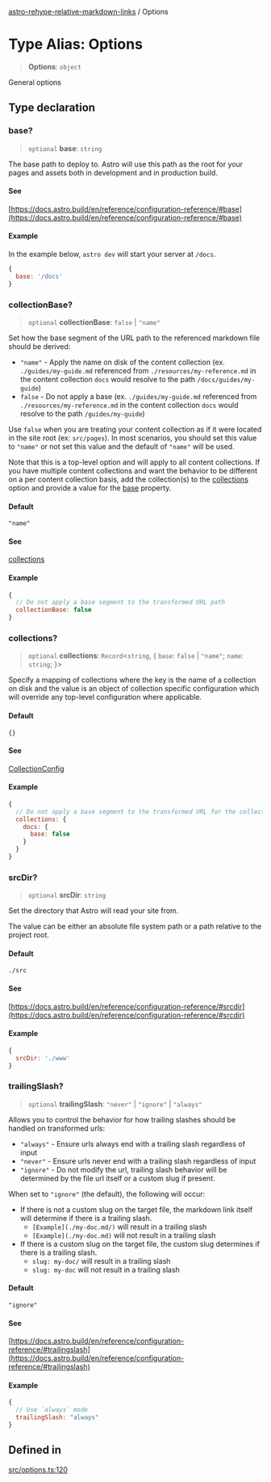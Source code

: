 [astro-rehype-relative-markdown-links](../README.md) / Options

# Type Alias: Options

> **Options**: `object`

General options

## Type declaration

### base?

> `optional` **base**: `string`

The base path to deploy to. Astro will use this path as the root for your pages and assets both in development and in production build.

#### See

[https://docs.astro.build/en/reference/configuration-reference/#base](https://docs.astro.build/en/reference/configuration-reference/#base)

#### Example

In the example below, `astro dev` will start your server at `/docs`.

```js
{
  base: '/docs'
}
```

### collectionBase?

> `optional` **collectionBase**: `false` | `"name"`

Set how the base segment of the URL path to the referenced markdown file should be derived:

* `"name"` - Apply the name on disk of the content collection (ex. `./guides/my-guide.md` referenced from `./resources/my-reference.md` in the content collection `docs` would resolve to the path `/docs/guides/my-guide`)
* `false` - Do not apply a base (ex. `./guides/my-guide.md` referenced from `./resources/my-reference.md` in the content collection `docs` would resolve to the path `/guides/my-guide`)

Use `false` when you are treating your content collection as if it were located in the site root (ex: `src/pages`). In most scenarios, you should set this value to `"name"` or not
set this value and the default of `"name"` will be used.

Note that this is a top-level option and will apply to all content collections.  If you have multiple content collections and want the behavior to be different on a per content collection basis, add the collection(s) to
the [collections](Options.md#collections) option and provide a value for the [base](CollectionConfig.md#base) property.

#### Default

`"name"`

#### See

[collections](Options.md#collections)

#### Example

```js
{
  // Do not apply a base segment to the transformed URL path
  collectionBase: false
}
```

### collections?

> `optional` **collections**: `Record`\<`string`, \{ `base`: `false` | `"name"`; `name`: `string`; }>

Specify a mapping of collections where the key is the name of a collection on disk and the value is an object of collection specific configuration which will override any top-level
configuration where applicable.

#### Default

`{}`

#### See

[CollectionConfig](CollectionConfig.md)

#### Example

```js
{
  // Do not apply a base segment to the transformed URL for the collection `docs`
  collections: {
    docs: {
      base: false
    }
  }
}
```

### srcDir?

> `optional` **srcDir**: `string`

Set the directory that Astro will read your site from.

The value can be either an absolute file system path or a path relative to the project root.

#### Default

`./src`

#### See

[https://docs.astro.build/en/reference/configuration-reference/#srcdir](https://docs.astro.build/en/reference/configuration-reference/#srcdir)

#### Example

```js
{
  srcDir: './www'
}
```

### trailingSlash?

> `optional` **trailingSlash**: `"never"` | `"ignore"` | `"always"`

Allows you to control the behavior for how trailing slashes should be handled on transformed urls:

* `"always"` - Ensure urls always end with a trailing slash regardless of input
* `"never"` - Ensure urls never end with a trailing slash regardless of input
* `"ignore"` - Do not modify the url, trailing slash behavior will be determined by the file url itself or a custom slug if present.

When set to `"ignore"` (the default), the following will occur:

* If there is not a custom slug on the target file, the markdown link itself will determine if there is a trailing slash.
  * `[Example](./my-doc.md/)` will result in a trailing slash
  * `[Example](./my-doc.md)` will not result in a trailing slash
* If there is a custom slug on the target file, the custom slug determines if there is a trailing slash.
  * `slug: my-doc/` will result in a trailing slash
  * `slug: my-doc` will not result in a trailing slash

#### Default

`"ignore"`

#### See

[https://docs.astro.build/en/reference/configuration-reference/#trailingslash](https://docs.astro.build/en/reference/configuration-reference/#trailingslash)

#### Example

```js
{
  // Use `always` mode
  trailingSlash: "always"
}
```

## Defined in

[src/options.ts:120](https://github.com/vernak2539/astro-rehype-relative-markdown-links/blob/main/src/options.ts#L120)
